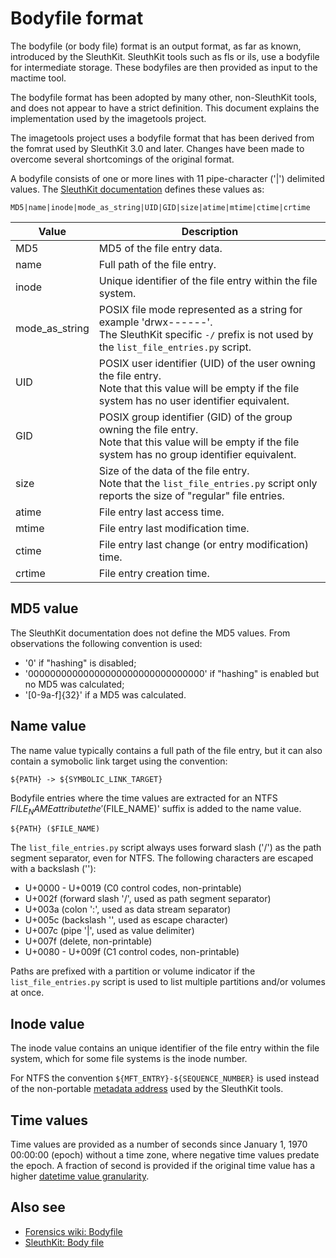 # Bodyfile format

The bodyfile (or body file) format is an output format, as far as known,
introduced by the SleuthKit. SleuthKit tools such as fls or ils, use a
bodyfile for intermediate storage. These bodyfiles are then provided as
input to the mactime tool.

The bodyfile format has been adopted by many other, non-SleuthKit tools, and
does not appear to have a strict definition. This document explains
the implementation used by the imagetools project.

The imagetools project uses a bodyfile format that has been derived from
the fomrat used by SleuthKit 3.0 and later. Changes have been made to overcome
several shortcomings of the original format.

A bodyfile consists of one or more lines with 11 pipe-character ('|') delimited
values. The [SleuthKit documentation](https://wiki.sleuthkit.org/index.php?title=Body_file)
defines these values as:

```
MD5|name|inode|mode_as_string|UID|GID|size|atime|mtime|ctime|crtime
```

Value | Description
--- | ---
MD5 | MD5 of the file entry data.
name | Full path of the file entry.
inode | Unique identifier of the file entry within the file system.
mode_as_string | POSIX file mode represented as a string for example 'drwx------'. <br> The SleuthKit specific `-/` prefix is not used by the `list_file_entries.py` script.
UID | POSIX user identifier (UID) of the user owning the file entry. <br> Note that this value will be empty if the file system has no user identifier equivalent.
GID | POSIX group identifier (GID) of the group owning the file entry. <br> Note that this value will be empty if the file system has no group identifier equivalent.
size | Size of the data of the file entry. <br> Note that the `list_file_entries.py` script only reports the size of "regular" file entries.
atime | File entry last access time.
mtime | File entry last modification time.
ctime | File entry last change (or entry modification) time.
crtime | File entry creation time.

## MD5 value

The SleuthKit documentation does not define the MD5 values. From observations
the following convention is used:

* '0' if "hashing" is disabled;
* '00000000000000000000000000000000' if "hashing" is enabled but no MD5 was calculated;
* '[0-9a-f]{32}' if a MD5 was calculated.

## Name value

The name value typically contains a full path of the file entry, but it can also
contain a symobolic link target using the convention:

```
${PATH} -> ${SYMBOLIC_LINK_TARGET}
```

Bodyfile entries where the time values are extracted for an NTFS $FILE_NAME
attribute the '($FILE_NAME)' suffix is added to the name value.

```
${PATH} ($FILE_NAME)
```

The `list_file_entries.py` script always uses forward slash ('/') as the path
segment separator, even for NTFS. The following characters are escaped with
a backslash ('\'):

* U+0000 - U+0019 (C0 control codes, non-printable)
* U+002f (forward slash '/', used as path segment separator)
* U+003a (colon ':', used as data stream separator)
* U+005c (backslash '\', used as escape character)
* U+007c (pipe '|', used as value delimiter)
* U+007f (delete, non-printable)
* U+0080 - U+009f (C1 control codes, non-printable)

Paths are prefixed with a partition or volume indicator if
the `list_file_entries.py` script is used to list multiple partitions and/or
volumes at once.

## Inode value

The inode value contains an unique identifier of the file entry within the file
system, which for some file systems is the inode number.

For NTFS the convention `${MFT_ENTRY}-${SEQUENCE_NUMBER}` is used instead of
the non-portable [metadata address](https://wiki.sleuthkit.org/index.php?title=Metadata_Address)
used by the SleuthKit tools.

## Time values

Time values are provided as a number of seconds since January 1, 1970 00:00:00
(epoch) without a time zone, where negative time values predate the epoch.
A fraction of second is provided if the original time value has a higher
[datetime value granularity](https://dfdatetime.readthedocs.io/en/latest/sources/Date-and-time-values.html#terminology).

## Also see

* [Forensics wiki: Bodyfile](https://forensicswiki.xyz/wiki/index.php?title=Bodyfile)
* [SleuthKit: Body file](https://wiki.sleuthkit.org/index.php?title=Body_file)
